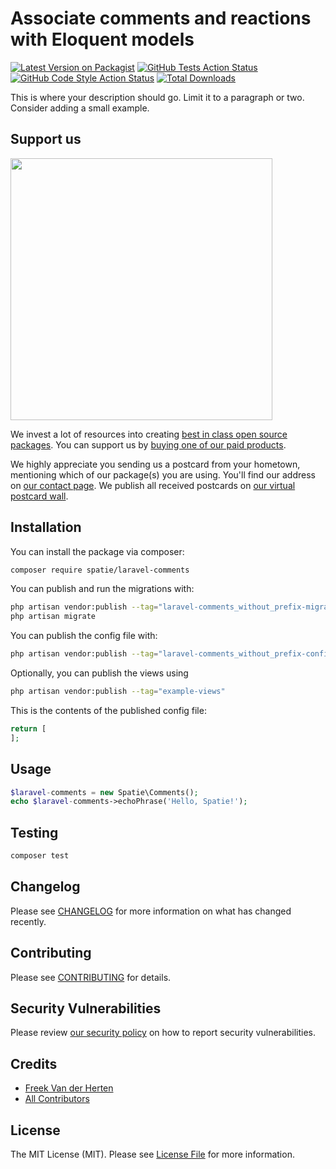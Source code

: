 # Associate comments and reactions with Eloquent models

[![Latest Version on Packagist](https://img.shields.io/packagist/v/spatie/laravel-comments.svg?style=flat-square)](https://packagist.org/packages/spatie/laravel-comments)
[![GitHub Tests Action Status](https://img.shields.io/github/workflow/status/spatie/laravel-comments/run-tests?label=tests)](https://github.com/spatie/laravel-comments/actions?query=workflow%3Arun-tests+branch%3Amain)
[![GitHub Code Style Action Status](https://img.shields.io/github/workflow/status/spatie/laravel-comments/Check%20&%20fix%20styling?label=code%20style)](https://github.com/spatie/laravel-comments/actions?query=workflow%3A"Check+%26+fix+styling"+branch%3Amain)
[![Total Downloads](https://img.shields.io/packagist/dt/spatie/laravel-comments.svg?style=flat-square)](https://packagist.org/packages/spatie/laravel-comments)

This is where your description should go. Limit it to a paragraph or two. Consider adding a small example.

## Support us

[<img src="https://github-ads.s3.eu-central-1.amazonaws.com/laravel-comments.jpg?t=1" width="419px" />](https://spatie.be/github-ad-click/laravel-comments)

We invest a lot of resources into creating [best in class open source packages](https://spatie.be/open-source). You can support us by [buying one of our paid products](https://spatie.be/open-source/support-us).

We highly appreciate you sending us a postcard from your hometown, mentioning which of our package(s) you are using. You'll find our address on [our contact page](https://spatie.be/about-us). We publish all received postcards on [our virtual postcard wall](https://spatie.be/open-source/postcards).

## Installation

You can install the package via composer:

```bash
composer require spatie/laravel-comments
```

You can publish and run the migrations with:

```bash
php artisan vendor:publish --tag="laravel-comments_without_prefix-migrations"
php artisan migrate
```

You can publish the config file with:
```bash
php artisan vendor:publish --tag="laravel-comments_without_prefix-config"
```

Optionally, you can publish the views using

```bash
php artisan vendor:publish --tag="example-views"
```

This is the contents of the published config file:

```php
return [
];
```

## Usage

```php
$laravel-comments = new Spatie\Comments();
echo $laravel-comments->echoPhrase('Hello, Spatie!');
```

## Testing

```bash
composer test
```

## Changelog

Please see [CHANGELOG](CHANGELOG.md) for more information on what has changed recently.

## Contributing

Please see [CONTRIBUTING](.github/CONTRIBUTING.md) for details.

## Security Vulnerabilities

Please review [our security policy](../../security/policy) on how to report security vulnerabilities.

## Credits

- [Freek Van der Herten](https://github.com/freekmurze)
- [All Contributors](../../contributors)

## License

The MIT License (MIT). Please see [License File](LICENSE.md) for more information.
